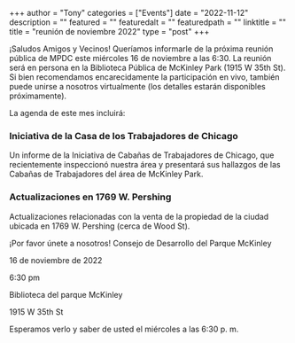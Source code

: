 
+++
author = "Tony"
categories = ["Events"]
date = "2022-11-12"
description = ""
featured = ""
featuredalt = ""
featuredpath = ""
linktitle = ""
title = "reunión de noviembre 2022"
type = "post"
+++

¡Saludos Amigos y Vecinos! Queríamos informarle de la próxima reunión pública de MPDC este miércoles 16 de noviembre a las 6:30. La reunión será en persona en la Biblioteca Pública de McKinley Park (1915 W 35th St). Si bien recomendamos encarecidamente la participación en vivo, también puede unirse a nosotros virtualmente (los detalles estarán disponibles próximamente).

La agenda de este mes incluirá:

### Iniciativa de la Casa de los Trabajadores de Chicago
Un informe de la Iniciativa de Cabañas de Trabajadores de Chicago, que recientemente inspeccionó nuestra área y presentará sus hallazgos de las Cabañas de Trabajadores del área de McKinley Park.

### Actualizaciones en 1769 W. Pershing
Actualizaciones relacionadas con la venta de la propiedad de la ciudad ubicada en 1769 W. Pershing (cerca de Wood St).


¡Por favor únete a nosotros!
Consejo de Desarrollo del Parque McKinley

16 de noviembre de 2022

6:30 pm

Biblioteca del parque McKinley

1915 W 35th St

Esperamos verlo y saber de usted el miércoles a las 6:30 p. m.
<br/>

